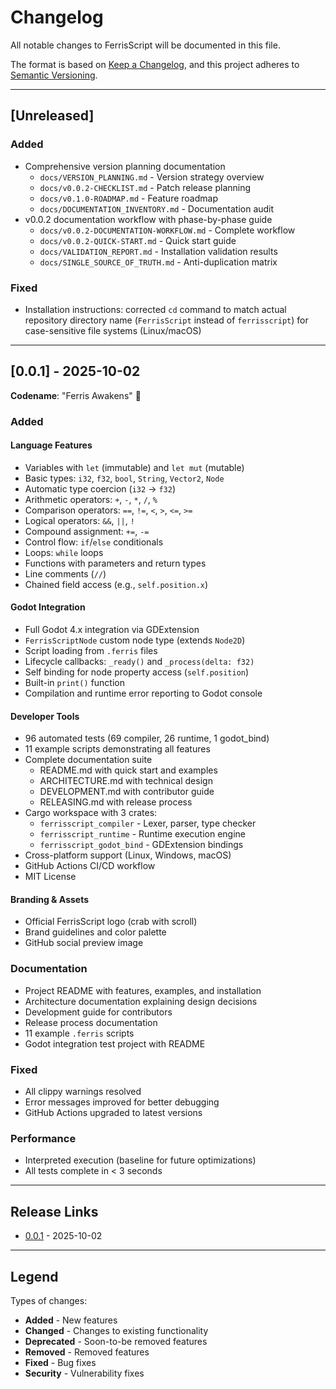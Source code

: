 # Changelog

All notable changes to FerrisScript will be documented in this file.

The format is based on [Keep a Changelog](https://keepachangelog.com/en/1.0.0/),
and this project adheres to [Semantic Versioning](https://semver.org/spec/v2.0.0.html).

---

## [Unreleased]

### Added
- Comprehensive version planning documentation
  - `docs/VERSION_PLANNING.md` - Version strategy overview
  - `docs/v0.0.2-CHECKLIST.md` - Patch release planning
  - `docs/v0.1.0-ROADMAP.md` - Feature roadmap
  - `docs/DOCUMENTATION_INVENTORY.md` - Documentation audit
- v0.0.2 documentation workflow with phase-by-phase guide
  - `docs/v0.0.2-DOCUMENTATION-WORKFLOW.md` - Complete workflow
  - `docs/v0.0.2-QUICK-START.md` - Quick start guide
  - `docs/VALIDATION_REPORT.md` - Installation validation results
  - `docs/SINGLE_SOURCE_OF_TRUTH.md` - Anti-duplication matrix

### Fixed
- Installation instructions: corrected `cd` command to match actual repository directory name (`FerrisScript` instead of `ferrisscript`) for case-sensitive file systems (Linux/macOS)

---

## [0.0.1] - 2025-10-02

**Codename**: "Ferris Awakens" 🦀

### Added

#### Language Features
- Variables with `let` (immutable) and `let mut` (mutable)
- Basic types: `i32`, `f32`, `bool`, `String`, `Vector2`, `Node`
- Automatic type coercion (`i32` → `f32`)
- Arithmetic operators: `+`, `-`, `*`, `/`, `%`
- Comparison operators: `==`, `!=`, `<`, `>`, `<=`, `>=`
- Logical operators: `&&`, `||`, `!`
- Compound assignment: `+=`, `-=`
- Control flow: `if`/`else` conditionals
- Loops: `while` loops
- Functions with parameters and return types
- Line comments (`//`)
- Chained field access (e.g., `self.position.x`)

#### Godot Integration
- Full Godot 4.x integration via GDExtension
- `FerrisScriptNode` custom node type (extends `Node2D`)
- Script loading from `.ferris` files
- Lifecycle callbacks: `_ready()` and `_process(delta: f32)`
- Self binding for node property access (`self.position`)
- Built-in `print()` function
- Compilation and runtime error reporting to Godot console

#### Developer Tools
- 96 automated tests (69 compiler, 26 runtime, 1 godot_bind)
- 11 example scripts demonstrating all features
- Complete documentation suite
  - README.md with quick start and examples
  - ARCHITECTURE.md with technical design
  - DEVELOPMENT.md with contributor guide
  - RELEASING.md with release process
- Cargo workspace with 3 crates:
  - `ferrisscript_compiler` - Lexer, parser, type checker
  - `ferrisscript_runtime` - Runtime execution engine
  - `ferrisscript_godot_bind` - GDExtension bindings
- Cross-platform support (Linux, Windows, macOS)
- GitHub Actions CI/CD workflow
- MIT License

#### Branding & Assets
- Official FerrisScript logo (crab with scroll)
- Brand guidelines and color palette
- GitHub social preview image

### Documentation
- Project README with features, examples, and installation
- Architecture documentation explaining design decisions
- Development guide for contributors
- Release process documentation
- 11 example `.ferris` scripts
- Godot integration test project with README

### Fixed
- All clippy warnings resolved
- Error messages improved for better debugging
- GitHub Actions upgraded to latest versions

### Performance
- Interpreted execution (baseline for future optimizations)
- All tests complete in < 3 seconds

---

## Release Links

- [0.0.1](https://github.com/dev-parkins/FerrisScript/releases/tag/v0.0.1) - 2025-10-02

---

## Legend

Types of changes:
- **Added** - New features
- **Changed** - Changes to existing functionality
- **Deprecated** - Soon-to-be removed features
- **Removed** - Removed features
- **Fixed** - Bug fixes
- **Security** - Vulnerability fixes
